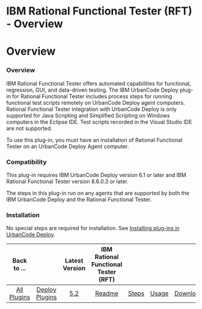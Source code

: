 
IBM Rational Functional Tester (RFT) - Overview
===============================================

# Overview


### Overview




IBM Rational Functional Tester offers automated capabilities for functional, regression, GUI, and data-driven testing. The IBM UrbanCode Deploy plug-in for Rational Functional Tester includes process steps for running functional test scripts remotely on UrbanCode Deploy agent computers. Rational Functional Tester integration with UrbanCode Deploy is only supported for Java Scripting and Simplified Scripting on Windows computers in the Eclipse IDE. Test scripts recorded in the Visual Studio IDE are not supported.

To use this plug-in, you must have an installation of Rational Functional Tester on an UrbanCode Deploy Agent computer.

### Compatibility

This plug-in requires IBM UrbanCode Deploy version 6.1 or later and IBM Rational Functional Tester version 8.6.0.3 or later.

The steps in this plug-in run on any agents that are supported by both the IBM UrbanCode Deploy and the Rational Functional Tester.

### Installation

No special steps are required for installation. See [Installing plug-ins in UrbanCode Deploy](https://www.urbancode.com/resource/installing-plug-ins-in-urbancode-products/ "Installing plug-ins in UrbanCode Deploy").


|Back to ...||Latest Version|IBM Rational Functional Tester (RFT) ||||
| :---: | :---: | :---: | :---: | :---: | :---: | :---: |
|[All Plugins](../../index.md)|[Deploy Plugins](../README.md)|[5.2](https://raw.githubusercontent.com/UrbanCode/IBM-UCD-PLUGINS/main/files/RFT-UCD/RFT-UCD-5.2.zip)|[Readme](README.md)|[Steps](steps.md)|[Usage](usage.md)|[Downloads](downloads.md)|
